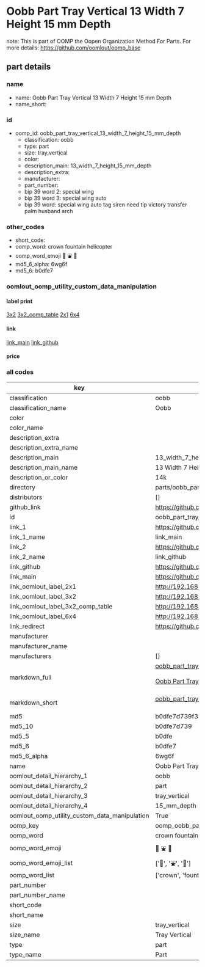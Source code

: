 # Oobb Part Tray Vertical 13 Width 7 Height 15 mm Depth  

note: This is part of OOMP the Oopen Organization Method For Parts. For more details: https://github.com/oomlout/oomp_base

##  part details
  







### name
* name: Oobb Part Tray Vertical 13 Width 7 Height 15 mm Depth
* name_short: 
### id
* oomp_id: oobb_part_tray_vertical_13_width_7_height_15_mm_depth
  * classification: oobb
  * type: part
  * size: tray_vertical
  * color: 
  * description_main: 13_width_7_height_15_mm_depth
  * description_extra: 
  * manufacturer: 
  * part_number: 
  * bip 39 word 2: special wing
  * bip 39 word 3: special wing auto
  * bip 39 word: special wing auto tag siren need tip victory transfer palm husband arch

### other_codes
* short_code: 
* oomp_word: crown fountain helicopter
* oomp_word_emoji :crown: :fountain: :helicopter:
* md5_6_alpha: 6wg6f
* md5_6: b0dfe7






### oomlout_oomp_utility_custom_data_manipulation
#### label print
[3x2](http://192.168.1.245:1112/?label=oomp%206wg6f)
[3x2_oomp_table](http://192.168.1.108:1112/?label=oomp%206wg6f)
[2x1](http://192.168.1.242:1112/?label=oomp%206wg6f)
[6x4](http://192.168.1.55:1112/?label=oomp%206wg6f)    

#### link

[link_main](https://github.com/oomlout/oomlout_oomp_version_1_messy/tree/main/parts/oobb_part_tray_vertical_13_width_7_height_15_mm_depth) [link_github](https://github.com/oomlout/oomlout_oomp_version_1_messy/tree/main/parts/oobb_part_tray_vertical_13_width_7_height_15_mm_depth)                             

#### price







### all codes 
| key | value |  
| --- | --- |  
| classification | oobb |  
| classification_name | Oobb |  
| color |  |  
| color_name |  |  
| description_extra |  |  
| description_extra_name |  |  
| description_main | 13_width_7_height_15_mm_depth |  
| description_main_name | 13 Width 7 Height 15 mm Depth |  
| description_or_color | 14k |  
| directory | parts/oobb_part_tray_vertical_13_width_7_height_15_mm_depth |  
| distributors | [] |  
| github_link | https://github.com/oomlout/oomlout_oomp_part_src/tree/main/parts/oobb_part_tray_vertical_13_width_7_height_15_mm_depth |  
| id | oobb_part_tray_vertical_13_width_7_height_15_mm_depth |  
| link_1 | https://github.com/oomlout/oomlout_oomp_version_1_messy/tree/main/parts/oobb_part_tray_vertical_13_width_7_height_15_mm_depth |  
| link_1_name | link_main |  
| link_2 | https://github.com/oomlout/oomlout_oomp_version_1_messy/tree/main/parts/oobb_part_tray_vertical_13_width_7_height_15_mm_depth |  
| link_2_name | link_github |  
| link_github | https://github.com/oomlout/oomlout_oomp_version_1_messy/tree/main/parts/oobb_part_tray_vertical_13_width_7_height_15_mm_depth |  
| link_main | https://github.com/oomlout/oomlout_oomp_version_1_messy/tree/main/parts/oobb_part_tray_vertical_13_width_7_height_15_mm_depth |  
| link_oomlout_label_2x1 | http://192.168.1.242:1112/?label=oomp%206wg6f |  
| link_oomlout_label_3x2 | http://192.168.1.245:1112/?label=oomp%206wg6f |  
| link_oomlout_label_3x2_oomp_table | http://192.168.1.108:1112/?label=oomp%206wg6f |  
| link_oomlout_label_6x4 | http://192.168.1.55:1112/?label=oomp%206wg6f |  
| link_redirect | https://github.com/oomlout/oomlout_oomp_version_1_messy/tree/main/parts/oobb_part_tray_vertical_13_width_7_height_15_mm_depth |  
| manufacturer |  |  
| manufacturer_name |  |  
| manufacturers | [] |  
| markdown_full | [oobb_part_tray_vertical_13_width_7_height_15_mm_depth](none)<br>[](none)<br>[Oobb Part Tray Vertical 13 Width 7 Height 15 Mm Depth](none)<br><br> |  
| markdown_short | [oobb_part_tray_vertical_13_width_7_height_15_mm_depth](none)<br><br> |  
| md5 | b0dfe7d739f3bc524f64bdd21f3eee87 |  
| md5_10 | b0dfe7d739 |  
| md5_5 | b0dfe |  
| md5_6 | b0dfe7 |  
| md5_6_alpha | 6wg6f |  
| name | Oobb Part Tray Vertical 13 Width 7 Height 15 mm Depth |  
| oomlout_detail_hierarchy_1 | oobb |  
| oomlout_detail_hierarchy_2 | part |  
| oomlout_detail_hierarchy_3 | tray_vertical |  
| oomlout_detail_hierarchy_4 | 15_mm_depth |  
| oomlout_oomp_utility_custom_data_manipulation | True |  
| oomp_key | oomp_oobb_part_tray_vertical_13_width_7_height_15_mm_depth |  
| oomp_word | crown fountain helicopter |  
| oomp_word_emoji | :crown: :fountain: :helicopter: |  
| oomp_word_emoji_list | [':crown:', ':fountain:', ':helicopter:'] |  
| oomp_word_list | ['crown', 'fountain', 'helicopter'] |  
| part_number |  |  
| part_number_name |  |  
| short_code |  |  
| short_name |  |  
| size | tray_vertical |  
| size_name | Tray Vertical |  
| type | part |  
| type_name | Part |  
